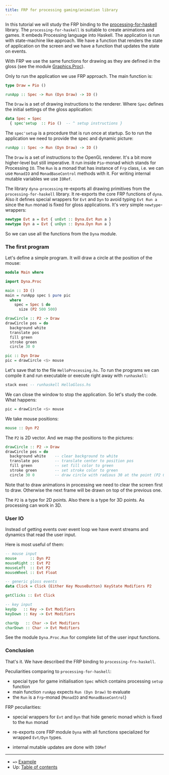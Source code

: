 ```yaml
---
title: FRP for processing gaming/animation library
---
```


In this tutorial we will study the FRP binding to the 
[processing-for-haskell](https://hackage.haskell.org/package/processing-for-haskell) library.
The `processing-for-haskell` is suitable to create animations and games.
It embeds Processing language into Haskell.
The application is run with state-machine like approach.
We have a function that renders the state of application
on the screen and we have a function that updates the state
on events.

With FRP we use the same functions for drawing as they are
defined in the gloss 
(see the module [Graphics.Proc](https://hackage.haskell.org/package/processing-for-haskell-0.1.0.1/docs/Graphics-Proc.html#g:9)).

Only to run the application we use FRP approach. The main function is:

```haskell
type Draw = Pio ()

runApp :: Spec -> Run (Dyn Draw) -> IO ()
```

The `Draw` is a set of drawing instructions to the renderer. 
Where `Spec` defines the initial settings of the gloss application:

```haskell
data Spec = Spec
  { spec'setup  :: Pio ()  -- ^ setup instructions }
```

The `spec'setup` is a procedure that is run once at startup.
So to run the application we need to provide the spec and dynamic picture:

```haskell
runApp :: Spec -> Run (Dyn Draw) -> IO ()
```

The `Draw` is a set of instructions to the OpenGL renderer.
It's a bit more higher-level but still imperative. 
It run inside `Pio`-monad which stands for Processing `IO`.
The `Run` is a monad that has instance of `Frp` class, i.e. we can
use `MonadIO` and `MonadBaseControl` methods with it. 
For writing internal mutable variables we use `IORef`.

The library `dyna-processing` re-exports all drawing primitives 
from the `processing-for-haskell` library.
It re-exports the core FRP functions of `dyna`. 
Also it defines special wrappers for `Evt` and `Dyn` to avoid
typing `Evt Run a` since the `Run` monad is fixed for gloss applications.
It's very simple `newtype`-wrappers:

```haskell
newtype Evt a = Evt { unEvt :: Dyna.Evt Run a }
newtype Dyn a = Evt { unDyn :: Dyna.Dyn Run a }
```

So we can use all the functions from the `Dyna` module.

### The first program

Let's define a simple program. It will draw a circle at 
the position of the mouse:

```haskell
module Main where

import Dyna.Proc

main :: IO ()
main = runApp spec $ pure pic
  where
    spec = Spec $ do
      size (P2 500 500)

drawCircle :: P2 -> Draw
drawCircle pos = do
  background white
  translate pos
  fill green
  stroke green
  circle 30 0

pic :: Dyn Draw
pic = drawCircle <$> mouse
```

Let's save that to the file `HelloProcessing.hs`.
To run the programs we can compile it and run executable
or execute right away with `runhaskell`:

```haskell
stack exec -- runhaskell HelloGloss.hs
```

We can close the window to stop the application.
So let's study the code. What happens:

```haskell
pic = drawCircle <$> mouse
```

We take mouse positions:

```haskell
mouse :: Dyn P2
```

The `P2` is 2D vector. And we map the positions to the pictures:

```haskell
drawCircle :: P2 -> Draw
drawCircle pos = do
  background white    -- clear background to white
  translate pos       -- translate center to position pos
  fill green          -- set fill color to green 
  stroke green        -- set stroke color to green
  circle 30 0         -- draw circle with radious 30 at the point (P2 0 0)
```

Note that to draw animations in processing we need to clear the screen 
first to draw. Otherwise the next frame will be drawn on top of
the previous one.

The `P2` is a type for 2D points. Also there is a type for 3D points.
As processing can work in 3D.

### User IO

Instead of getting events over event loop we have 
event streams and dynamics that read the user input. 

Here is most useful of them:

```haskell
-- mouse input
mouse      :: Dyn P2
mouseRight :: Evt P2
mouseLeft  :: Evt P2
mouseWheel :: Evt Float

-- generic gloss events
data Click = Click (Either Key MouseButton) KeyState Modifiers P2

getClicks :: Evt Click

-- key input
keyUp   :: Key -> Evt Modifiers
keyDown :: Key -> Evt Modifiers

charUp   :: Char -> Evt Modifiers
charDown :: Char -> Evt Modifiers
```

See the module `Dyna.Proc.Run` for complete list of the user input functions.

### Conclusion

That's it. We have described the FRP binding to `processing-fro-haskell`.

Peculiarities comparing to `processing-for-haskell`:

* special type for game initialisation `Spec` which contains 
   processing `setup` function
* main function `runApp` expects `Run (Dyn Draw)` to evaluate
* the `Run` is a `Frp`-monad (`MonadIO` and `MonadBaseControl`)

FRP peculiarities:

* special wrappers for `Evt` and `Dyn` that hide generic monad
    which is fixed to the `Run` monad

* re-exports core FRP module `Dyna` with all functions
  specialized for wrapped `Evt/Dyn` types.

* internal mutable updates are done with `IORef`

------------------------------------------------------------------------------

* `=>` [Example](/dyna-processing/tutorial/01-example)
* Up: [Table of contents](/dyna-processing/tutorial-toc)

